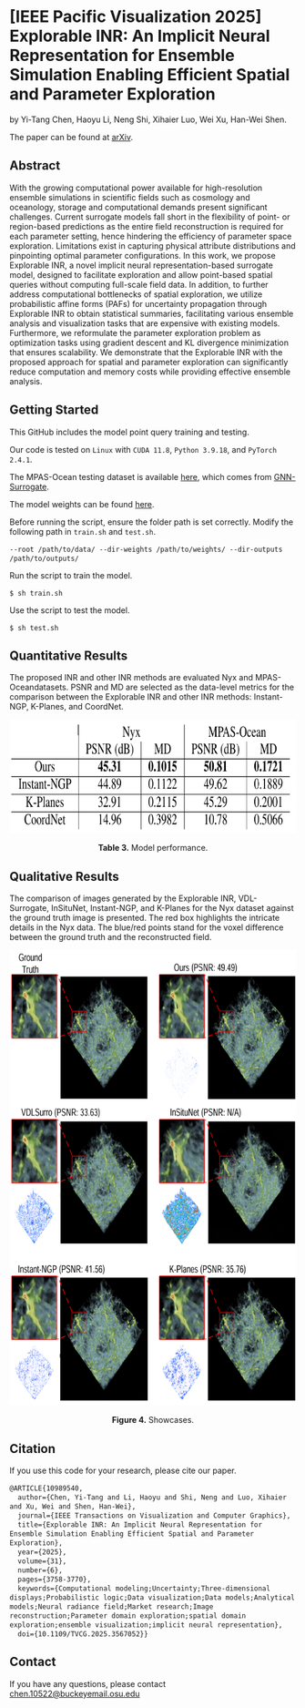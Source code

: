 # [IEEE Pacific Visualization 2025] Explorable INR: An Implicit Neural Representation for Ensemble Simulation Enabling Efficient Spatial and Parameter Exploration
by Yi-Tang Chen, Haoyu Li, Neng Shi, Xihaier Luo, Wei Xu, Han-Wei Shen.

The paper can be found at [arXiv](https://arxiv.org/abs/2504.00904).

## Abstract

With the growing computational power available for high-resolution ensemble simulations in scientific fields such as cosmology and oceanology, storage and computational demands present significant challenges. Current surrogate models fall short in the flexibility of point- or region-based predictions as the entire field reconstruction is required for each parameter setting, hence hindering the efficiency of parameter space exploration. Limitations exist in capturing physical attribute distributions and pinpointing optimal parameter configurations. In this work, we propose Explorable INR, a novel implicit neural representation-based surrogate model, designed to facilitate exploration and allow point-based spatial queries without computing full-scale field data. In addition, to further address computational bottlenecks of spatial exploration, we utilize probabilistic affine forms (PAFs) for uncertainty propagation through Explorable INR to obtain statistical summaries, facilitating various ensemble analysis and visualization tasks that are expensive with existing models. Furthermore, we reformulate the parameter exploration problem as optimization tasks using gradient descent and KL divergence minimization that ensures scalability. We demonstrate that the Explorable INR with the proposed approach for spatial and parameter exploration can significantly reduce computation and memory costs while providing effective ensemble analysis.

## Getting Started
This GitHub includes the model point query training and testing.

Our code is tested on `Linux` with `CUDA 11.8`, `Python 3.9.18`, and `PyTorch 2.4.1`.

The MPAS-Ocean testing dataset is available [here](https://drive.google.com/drive/folders/1R4nEgkBfjEtFWfm5DeNsENQjFKIMQqHw?usp=sharing), which comes from [GNN-Surrogate](https://github.com/trainsn/GNN-Surrogate).

The model weights can be found [here](https://drive.google.com/drive/folders/1IN_CQuZuXU9UTVpoq_9e6e3hIfYunVdX?usp=sharing).

Before running the script, ensure the folder path is set correctly. Modify the following path in `train.sh` and `test.sh`.

```
--root /path/to/data/ --dir-weights /path/to/weights/ --dir-outputs /path/to/outputs/
```

Run the script to train the model.

```
$ sh train.sh
```

Use the script to test the model.

```
$ sh test.sh
```

## Quantitative Results

The proposed INR and other INR methods are evaluated Nyx and MPAS-Oceandatasets. PSNR and MD are selected as the data-level metrics for the comparison between the Explorable INR and other INR methods: Instant-NGP, K-Planes, and CoordNet.

<p align="center">
<img src=".\imgs\quantitative.png" height = "200" alt="" align=center />
<br><br>
<b>Table 3.</b> Model performance.
</p>

## Qualitative Results

The comparison of images generated by the Explorable INR, VDL-Surrogate, InSituNet, Instant-NGP, and K-Planes for the Nyx dataset against the ground truth image is presented. The red box highlights the intricate details in the Nyx data. The blue/red points stand for the voxel difference between the ground truth and the reconstructed field.

<p align="center">
<img src=".\imgs\qualitative.png" height = "800" alt="" align=center />
<br><br>
<b>Figure 4.</b> Showcases.
</p>

## Citation

If you use this code for your research, please cite our paper.
```
@ARTICLE{10989540,
  author={Chen, Yi-Tang and Li, Haoyu and Shi, Neng and Luo, Xihaier and Xu, Wei and Shen, Han-Wei},
  journal={IEEE Transactions on Visualization and Computer Graphics}, 
  title={Explorable INR: An Implicit Neural Representation for Ensemble Simulation Enabling Efficient Spatial and Parameter Exploration}, 
  year={2025},
  volume={31},
  number={6},
  pages={3758-3770},
  keywords={Computational modeling;Uncertainty;Three-dimensional displays;Probabilistic logic;Data visualization;Data models;Analytical models;Neural radiance field;Market research;Image reconstruction;Parameter domain exploration;spatial domain exploration;ensemble visualization;implicit neural representation},
  doi={10.1109/TVCG.2025.3567052}}
```

## Contact

If you have any questions, please contact [chen.10522@buckeyemail.osu.edu](chen.10522@buckeyemail.osu.edu)
